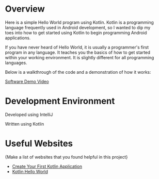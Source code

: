 # Overview

Here is a simple Hello World program using Kotlin. Kotlin is a programming language frequently used in Android development, so I wanted to dip my toes into how to get started using Kotlin to begin programming Android applications.

If you have never heard of Hello World, it is usually a programmer's first program in any language. It teaches you the basics of how to get started within your working environment. It is slightly different for all programming languages.

Below is a walkthrough of the code and a demonstration of how it works:

[Software Demo Video](https://youtu.be/XaSFJajkRS8)

# Development Environment

Developed using IntelliJ

Written using Kotlin

# Useful Websites

{Make a list of websites that you found helpful in this project}
* [Create Your First Kotlin Application](https://www.jetbrains.com/help/idea/create-your-first-kotlin-app.html)
* [Kotlin Hello World](https://www.programiz.com/kotlin-programming/hello-world)
